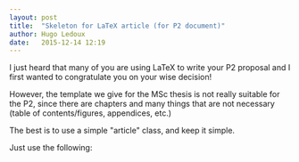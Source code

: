 ```yaml
---
layout: post
title:  "Skeleton for LaTeX article (for P2 document)"
author: Hugo Ledoux
date:   2015-12-14 12:19
---
```


I just heard that many of you are using LaTeX to write your P2 proposal and I first wanted to congratulate you on your wise decision!

However, the template we give for the MSc thesis is not really suitable for the P2, since there are chapters and many things that are not necessary (table of contents/figures, appendices, etc.)

The best is to use a simple "article" class, and keep it simple. 

Just use the following:

<script src="https://gist.github.com/hugoledoux/9620758fd54acea78624.js"></script>
